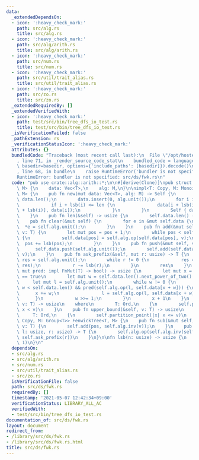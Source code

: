 ```yaml
---
data:
  _extendedDependsOn:
  - icon: ':heavy_check_mark:'
    path: src/alg.rs
    title: src/alg.rs
  - icon: ':heavy_check_mark:'
    path: src/alg/arith.rs
    title: src/alg/arith.rs
  - icon: ':heavy_check_mark:'
    path: src/num.rs
    title: src/num.rs
  - icon: ':heavy_check_mark:'
    path: src/util/trait_alias.rs
    title: src/util/trait_alias.rs
  - icon: ':heavy_check_mark:'
    path: src/zo.rs
    title: src/zo.rs
  _extendedRequiredBy: []
  _extendedVerifiedWith:
  - icon: ':heavy_check_mark:'
    path: test/src/bin/tree_dfs_io_test.rs
    title: test/src/bin/tree_dfs_io_test.rs
  _isVerificationFailed: false
  _pathExtension: rs
  _verificationStatusIcon: ':heavy_check_mark:'
  attributes: {}
  bundledCode: "Traceback (most recent call last):\n  File \"/opt/hostedtoolcache/Python/3.9.5/x64/lib/python3.9/site-packages/onlinejudge_verify/documentation/build.py\"\
    , line 71, in _render_source_code_stat\n    bundled_code = language.bundle(stat.path,\
    \ basedir=basedir, options={'include_paths': [basedir]}).decode()\n  File \"/opt/hostedtoolcache/Python/3.9.5/x64/lib/python3.9/site-packages/onlinejudge_verify/languages/user_defined.py\"\
    , line 68, in bundle\n    raise RuntimeError('bundler is not specified: {}'.format(path.as_posix()))\n\
    RuntimeError: bundler is not specified: src/ds/fwk.rs\n"
  code: "pub use crate::alg::arith::*;\n\n#[derive(Clone)]\npub struct FenwickTree<T,\
    \ M> {\n    data: Vec<T>,\n    alg: M,\n}\n\nimpl<T: Copy, M: Monoid<T>> FenwickTree<T,\
    \ M> {\n    pub fn new(mut data: Vec<T>, alg: M) -> Self {\n        let len =\
    \ data.len();\n        data.insert(0, alg.unit());\n        for i in 1..=len {\n\
    \            if i + lsb(i) <= len {\n                data[i + lsb(i)] = alg.op(data[i\
    \ + lsb(i)], data[i]);\n            }\n        }\n        Self { data, alg }\n\
    \    }\n    pub fn len(&self) -> usize {\n        self.data.len() - 1\n    }\n\
    \    pub fn clear(&mut self) {\n        for e in &mut self.data {\n          \
    \  *e = self.alg.unit();\n        }\n    }\n    pub fn add(&mut self, pos: usize,\
    \ v: T) {\n        let mut pos = pos + 1;\n        while pos < self.data.len()\
    \ {\n            self.data[pos] = self.alg.op(self.data[pos], v);\n          \
    \  pos += lsb(pos);\n        }\n    }\n    pub fn push(&mut self, v: T) {\n  \
    \      self.data.push(self.alg.unit());\n        self.add(self.data.len() - 1,\
    \ v);\n    }\n    pub fn ask_prefix(&self, mut r: usize) -> T {\n        let mut\
    \ res = self.alg.unit();\n        while r != 0 {\n            res = self.alg.op(self.data[r],\
    \ res);\n            r -= lsb(r);\n        }\n        res\n    }\n    pub fn partition_point(&self,\
    \ mut pred: impl FnMut(T) -> bool) -> usize {\n        let mut x = 0; // pred(&self.ask_prefix(x))\
    \ == true\n        let mut w = self.data.len().next_power_of_two() >> 1;\n   \
    \     let mut l = self.alg.unit();\n        while w != 0 {\n            if x +\
    \ w < self.data.len() && pred(self.alg.op(l, self.data[x + w])) {\n          \
    \      x += w;\n                l = self.alg.op(l, self.data[x + w]);\n      \
    \      }\n            w >>= 1;\n        }\n        x + 1\n    }\n    pub fn lower_bound(&self,\
    \ v: T) -> usize\n    where\n        T: Ord,\n    {\n        self.partition_point(|x|\
    \ x < v)\n    }\n    pub fn upper_bound(&self, v: T) -> usize\n    where\n   \
    \     T: Ord,\n    {\n        self.partition_point(|x| x <= v)\n    }\n}\n\nimpl<T:\
    \ Copy, M: Group<T>> FenwickTree<T, M> {\n    pub fn sub(&mut self, pos: usize,\
    \ v: T) {\n        self.add(pos, self.alg.inv(v));\n    }\n    pub fn ask(&self,\
    \ l: usize, r: usize) -> T {\n        self.alg.op(self.alg.inv(self.ask_prefix(l)),\
    \ self.ask_prefix(r))\n    }\n}\n\nfn lsb(n: usize) -> usize {\n    n & (!n +\
    \ 1)\n}\n"
  dependsOn:
  - src/alg.rs
  - src/alg/arith.rs
  - src/num.rs
  - src/util/trait_alias.rs
  - src/zo.rs
  isVerificationFile: false
  path: src/ds/fwk.rs
  requiredBy: []
  timestamp: '2021-05-07 12:42:34+09:00'
  verificationStatus: LIBRARY_ALL_AC
  verifiedWith:
  - test/src/bin/tree_dfs_io_test.rs
documentation_of: src/ds/fwk.rs
layout: document
redirect_from:
- /library/src/ds/fwk.rs
- /library/src/ds/fwk.rs.html
title: src/ds/fwk.rs
---
```

